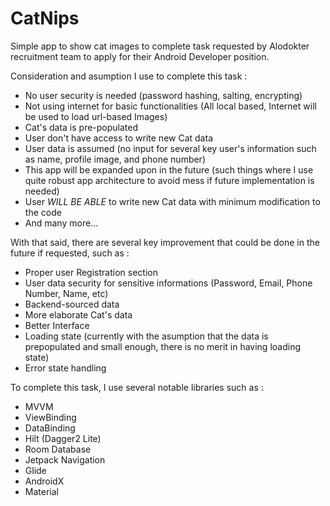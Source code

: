 # CatNips

Simple app to show cat images to complete task requested by Alodokter recruitment team to apply for their Android Developer position. 

Consideration and asumption I use to complete this task :
- No user security is needed (password hashing, salting, encrypting)
- Not using internet for basic functionalities (All local based, Internet will be used to load url-based Images)
- Cat's data is pre-populated
- User don't have access to write new Cat data
- User data is assumed (no input for several key user's information such as name, profile image, and phone number)
- This app will be expanded upon in the future (such things where I use quite robust app architecture to avoid mess if future implementation is needed)
- User *WILL BE ABLE* to write new Cat data with minimum modification to the code
- And many more...

With that said, there are several key improvement that could be done in the future if requested, such as :
- Proper user Registration section 
- User data security for sensitive informations (Password, Email, Phone Number, Name, etc)
- Backend-sourced data
- More elaborate Cat's data
- Better Interface
- Loading state (currently with the asumption that the data is prepopulated and small enough, there is no merit in having loading state)
- Error state handling

To complete this task, I use several notable libraries such as :
- MVVM
- ViewBinding
- DataBinding
- Hilt (Dagger2 Lite)
- Room Database
- Jetpack Navigation
- Glide
- AndroidX
- Material

